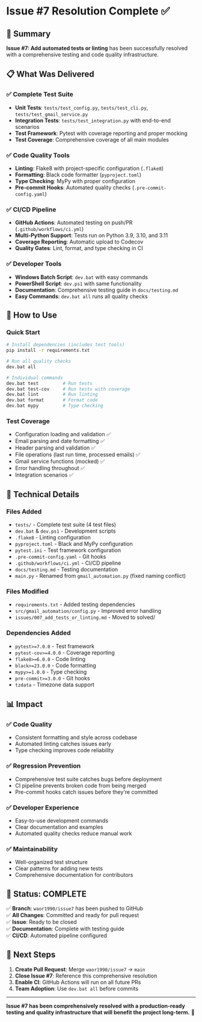 # Issue #7 Resolution Complete ✅

## 🎯 Summary

**Issue #7: Add automated tests or linting** has been successfully resolved with a comprehensive testing and code quality infrastructure.

## 📋 What Was Delivered

### ✅ Complete Test Suite

- **Unit Tests**: `tests/test_config.py`, `tests/test_cli.py`, `tests/test_gmail_service.py`
- **Integration Tests**: `tests/test_integration.py` with end-to-end scenarios
- **Test Framework**: Pytest with coverage reporting and proper mocking
- **Test Coverage**: Comprehensive coverage of all main modules

### ✅ Code Quality Tools

- **Linting**: Flake8 with project-specific configuration (`.flake8`)
- **Formatting**: Black code formatter (`pyproject.toml`)
- **Type Checking**: MyPy with proper configuration
- **Pre-commit Hooks**: Automated quality checks (`.pre-commit-config.yaml`)

### ✅ CI/CD Pipeline

- **GitHub Actions**: Automated testing on push/PR (`.github/workflows/ci.yml`)
- **Multi-Python Support**: Tests run on Python 3.9, 3.10, and 3.11
- **Coverage Reporting**: Automatic upload to Codecov
- **Quality Gates**: Lint, format, and type checking in CI

### ✅ Developer Tools

- **Windows Batch Script**: `dev.bat` with easy commands
- **PowerShell Script**: `dev.ps1` with same functionality
- **Documentation**: Comprehensive testing guide in `docs/testing.md`
- **Easy Commands**: `dev.bat all` runs all quality checks

## 🚀 How to Use

### Quick Start

```bash
# Install dependencies (includes test tools)
pip install -r requirements.txt

# Run all quality checks
dev.bat all

# Individual commands
dev.bat test         # Run tests
dev.bat test-cov     # Run tests with coverage
dev.bat lint         # Run linting
dev.bat format       # Format code
dev.bat mypy         # Type checking
```

### Test Coverage

- Configuration loading and validation ✅
- Email parsing and date formatting ✅  
- Header parsing and validation ✅
- File operations (last run time, processed emails) ✅
- Gmail service functions (mocked) ✅
- Error handling throughout ✅
- Integration scenarios ✅

## 🔧 Technical Details

### Files Added

- `tests/` - Complete test suite (4 test files)
- `dev.bat` & `dev.ps1` - Development scripts  
- `.flake8` - Linting configuration
- `pyproject.toml` - Black and MyPy configuration
- `pytest.ini` - Test framework configuration
- `.pre-commit-config.yaml` - Git hooks
- `.github/workflows/ci.yml` - CI/CD pipeline
- `docs/testing.md` - Testing documentation
- `main.py` - Renamed from `gmail_automation.py` (fixed naming conflict)

### Files Modified

- `requirements.txt` - Added testing dependencies
- `src/gmail_automation/config.py` - Improved error handling
- `issues/007_add_tests_or_linting.md` - Moved to solved/

### Dependencies Added

- `pytest>=7.0.0` - Test framework
- `pytest-cov>=4.0.0` - Coverage reporting  
- `flake8>=6.0.0` - Code linting
- `black>=23.0.0` - Code formatting
- `mypy>=1.0.0` - Type checking
- `pre-commit>=3.0.0` - Git hooks
- `tzdata` - Timezone data support

## 📊 Impact

### ✅ Code Quality

- Consistent formatting and style across codebase
- Automated linting catches issues early
- Type checking improves code reliability

### ✅ Regression Prevention  

- Comprehensive test suite catches bugs before deployment
- CI pipeline prevents broken code from being merged
- Pre-commit hooks catch issues before they're committed

### ✅ Developer Experience

- Easy-to-use development commands
- Clear documentation and examples
- Automated quality checks reduce manual work

### ✅ Maintainability

- Well-organized test structure
- Clear patterns for adding new tests
- Comprehensive documentation for contributors

## 🎉 Status: COMPLETE

✅ **Branch**: `waor1990/issue7` has been pushed to GitHub  
✅ **All Changes**: Committed and ready for pull request  
✅ **Issue**: Ready to be closed  
✅ **Documentation**: Complete with testing guide  
✅ **CI/CD**: Automated pipeline configured  

## 🔄 Next Steps

1. **Create Pull Request**: Merge `waor1990/issue7` → `main`
2. **Close Issue #7**: Reference this comprehensive resolution
3. **Enable CI**: GitHub Actions will run on all future PRs
4. **Team Adoption**: Use `dev.bat all` before commits

---

**Issue #7 has been comprehensively resolved with a production-ready testing and quality infrastructure that will benefit the project long-term.** 🚀
